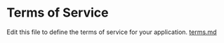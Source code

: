 # Terms of Service

Edit this file to define the terms of service for your application.
[terms.md](terms.md)
